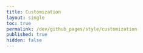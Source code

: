 ```yaml
---
title: Customization
layout: single
toc: true
permalink: /dev/github_pages/style/customization
published: true
hidden: false
---
```


<head>
  <base target="_blank">
</head>

